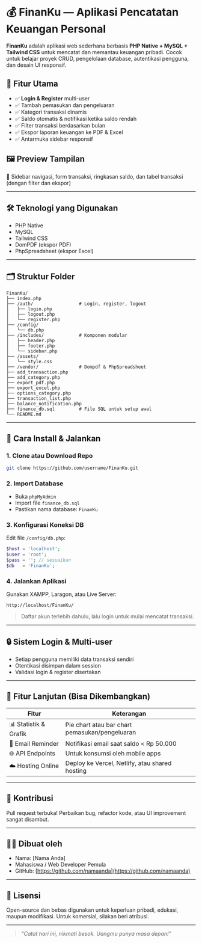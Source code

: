# 💰 FinanKu — Aplikasi Pencatatan Keuangan Personal

**FinanKu** adalah aplikasi web sederhana berbasis **PHP Native + MySQL + Tailwind CSS** untuk mencatat dan memantau keuangan pribadi. Cocok untuk belajar proyek CRUD, pengelolaan database, autentikasi pengguna, dan desain UI responsif.


## 🧭 Fitur Utama

- ✅ **Login & Register** multi-user
- ✅ Tambah pemasukan dan pengeluaran
- ✅ Kategori transaksi dinamis
- ✅ Saldo otomatis & notifikasi ketika saldo rendah
- ✅ Filter transaksi berdasarkan bulan
- ✅ Ekspor laporan keuangan ke PDF & Excel
- ✅ Antarmuka sidebar responsif



## 🖼️ Preview Tampilan

📌 Sidebar navigasi, form transaksi, ringkasan saldo, dan tabel transaksi (dengan filter dan ekspor)

---

## 🛠️ Teknologi yang Digunakan

- PHP Native
- MySQL
- Tailwind CSS
- DomPDF (ekspor PDF)
- PhpSpreadsheet (ekspor Excel)

---

## 🗂️ Struktur Folder

```
FinanKu/
├── index.php
├── /auth/                 # Login, register, logout
│   ├── login.php
│   ├── logout.php
│   └── register.php
├── /config/
│   └── db.php
├── /includes/             # Komponen modular
│   ├── header.php
│   ├── footer.php
│   └── sidebar.php
├── /assets/
│   └── style.css
├── /vendor/               # Dompdf & PhpSpreadsheet
├── add_transaction.php
├── add_category.php
├── export_pdf.php
├── export_excel.php
├── options_category.php
├── transaction_list.php
├── balance_notification.php
├── finance_db.sql         # File SQL untuk setup awal
└── README.md
```

---

## 🚀 Cara Install & Jalankan

### 1. Clone atau Download Repo

```bash
git clone https://github.com/username/FinanKu.git
```

### 2. Import Database

- Buka `phpMyAdmin`
- Import file `finance_db.sql`
- Pastikan nama database: `FinanKu`

### 3. Konfigurasi Koneksi DB

Edit file `/config/db.php`:

```php
$host = 'localhost';
$user = 'root';
$pass = ''; // sesuaikan
$db   = 'FinanKu';
```

### 4. Jalankan Aplikasi

Gunakan XAMPP, Laragon, atau Live Server:

```
http://localhost/FinanKu/
```

> Daftar akun terlebih dahulu, lalu login untuk mulai mencatat transaksi.

---

## 🔒 Sistem Login & Multi-user

- Setiap pengguna memiliki data transaksi sendiri
- Otentikasi disimpan dalam session
- Validasi login & register disertakan

---

## 🧠 Fitur Lanjutan (Bisa Dikembangkan)

| Fitur                      | Keterangan                                     |
|---------------------------|------------------------------------------------|
| 📊 Statistik & Grafik     | Pie chart atau bar chart pemasukan/pengeluaran |
| 🔔 Email Reminder         | Notifikasi email saat saldo < Rp 50.000        |
| 🌐 API Endpoints          | Untuk konsumsi oleh mobile apps                |
| ☁️ Hosting Online         | Deploy ke Vercel, Netlify, atau shared hosting |

---

## 🤝 Kontribusi

Pull request terbuka! Perbaikan bug, refactor kode, atau UI improvement sangat disambut.

---

## 👨‍💻 Dibuat oleh

- Nama: [Nama Anda]
- Mahasiswa / Web Developer Pemula
- GitHub: [https://github.com/namaanda](https://github.com/namaanda)

---

## 📄 Lisensi

Open-source dan bebas digunakan untuk keperluan pribadi, edukasi, maupun modifikasi. Untuk komersial, silakan beri atribusi.

---

> _“Catat hari ini, nikmati besok. Uangmu punya masa depan!”_
